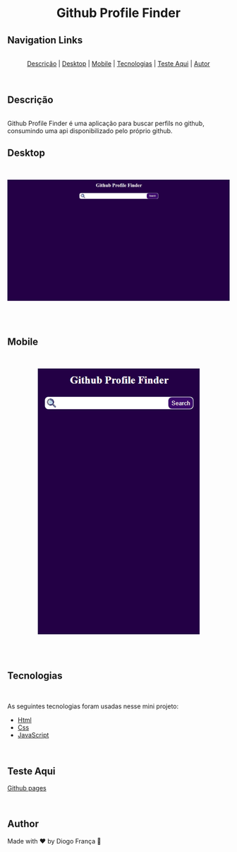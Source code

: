 <h1 align="center" style="border-bottom: none">Github Profile Finder</h1>

<h2 style="margin-top: 2rem" id="links">Navigation Links</h2>

<p align="center" style="margin-top: 2rem">
  <a href="#descricao">Descrição</a>  |
  <a href="#desktop">Desktop</a>  |
  <a href="#mobile">Mobile</a>  |
  <a href="#tecnologias">Tecnologias</a>  |
  <a href="#testeaqui">Teste Aqui</a>  |
  <a href="#autor">Autor</a>  
</p>

<br>

<h2 id="descricao" >Descrição</h2>

<p style="margin-top: 2rem">Github Profile Finder é uma aplicação para buscar perfils no github, consumindo uma api disponibilizado pelo próprio github.</p>

<h2 id="desktop">Desktop</h2>
<br>

<p align="center" style="border-bottom: none">
  <img alt="Readme" title="Readme" src="assets/desktop.gif" style="border-bottom: none"/>
</p>

<br>

<br>

<h2 id="mobile">Mobile</h2>
<br>

<p align="center" style="border-bottom: none">
  <img alt="Readme" title="Readme" src="assets/mobile.gif" style="border-bottom: none"/>
</p>

<br>

<br>

<h2 id="tecnologias">Tecnologias</h2>
<br>

As seguintes tecnologias foram usadas nesse mini projeto:

- [Html](https://developer.mozilla.org/pt-BR/docs/Web/HTML)
- [Css](https://developer.mozilla.org/pt-BR/docs/Web/CSS)
- [JavaScript](https://developer.mozilla.org/pt-BR/docs/Web/JAVASCRIPT)

<br>

<h2 id="testeaqui">Teste Aqui</h2>

<a href="https://diogofranca.github.io/githubProfileFinder/">Github pages</a>

<br>

<h2 id="autor">Author</h2>
Made with ❤️ by Diogo França 🎉

<br>




